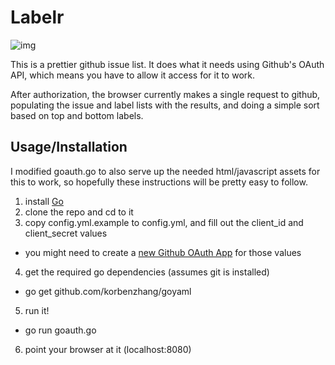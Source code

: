 # Labelr

![img](http://i.imgur.com/uYlEwNS.png)

This is a prettier github issue list. It does what it needs using Github's OAuth API, which means you have to allow it access for it to work.

After authorization, the browser currently makes a single request to github, populating the issue and label lists with the results, and doing a simple sort based on top and bottom labels.

## Usage/Installation

I modified goauth.go to also serve up the needed html/javascript assets for this to work, so hopefully these instructions will be pretty easy to follow.

1. install [Go](http://golang.org)
2. clone the repo and cd to it
3. copy config.yml.example to config.yml, and fill out the client_id and client_secret values
  - you might need to create a [new Github OAuth App](https://github.com/settings/applications/new) for those values
4. get the required go dependencies (assumes git is installed)
  - go get github.com/korbenzhang/goyaml
5. run it!
  - go run goauth.go
6. point your browser at it (localhost:8080)
